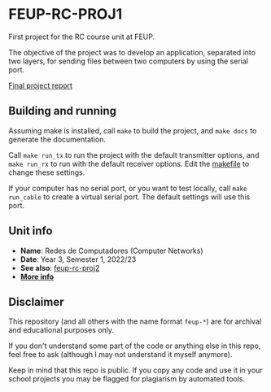 # FEUP-RC-PROJ1

First project for the RC course unit at FEUP.

The objective of the project was to develop an application, separated into two layers, for sending files between two computers by using the serial port.

[Final project report](report/report.pdf)

## Building and running

Assuming make is installed, call `make` to build the project, and `make docs` to generate the documentation.

Call `make run_tx` to run the project with the default transmitter options, and `make run_rx` to run with the default receiver options. Edit the [makefile](Makefile) to change these settings.

If your computer has no serial port, or you want to test locally, call `make run_cable` to create a virtual serial port. The default settings will use this port.

## Unit info

- **Name**: Redes de Computadores (Computer Networks)
- **Date**: Year 3, Semester 1, 2022/23
- **See also**: [feup-rc-proj2](https://github.com/ttoino/feup-rc-proj2)
- [**More info**](https://sigarra.up.pt/feup/ucurr_geral.ficha_uc_view?pv_ocorrencia_id=501687)

## Disclaimer

This repository (and all others with the name format `feup-*`) are for archival and educational purposes only.

If you don't understand some part of the code or anything else in this repo, feel free to ask (although I may not understand it myself anymore).

Keep in mind that this repo is public. If you copy any code and use it in your school projects you may be flagged for plagiarism by automated tools.
